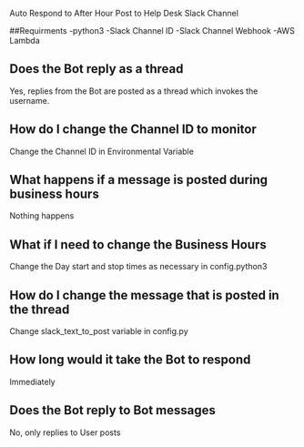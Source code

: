 Auto Respond to After Hour Post to Help Desk Slack Channel

##Requirments
-python3
-Slack Channel ID
-Slack Channel Webhook
-AWS Lambda

## Does the Bot reply as a thread
Yes, replies from the Bot are posted as a thread which invokes the username.

## How do I change the Channel ID to monitor
Change the Channel ID in Environmental Variable

## What happens if a message is posted during business hours
Nothing happens

## What if I need to change the Business Hours
Change the Day start and stop times as necessary in config.python3

## How do I change the message that is posted in the thread
Change slack_text_to_post variable in config.py

## How long would it take the Bot to respond
Immediately

## Does the Bot reply to Bot messages
No, only replies to User posts
